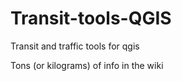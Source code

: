 Transit-tools-QGIS
==================

Transit and traffic tools for qgis 

Tons (or kilograms) of info in the wiki